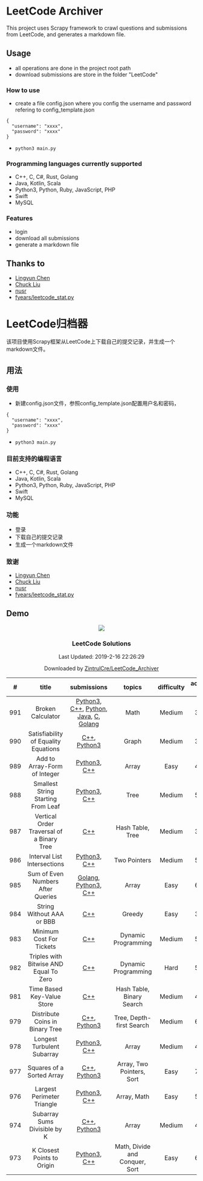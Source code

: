 # LeetCode Archiver

This project uses Scrapy framework to crawl questions and submissions from LeetCode, and generates a markdown file. 

## Usage

- all operations are done in the project root path
- download submissions are store in the folder "LeetCode" 

### How to use

- create a file config.json where you config the username and password refering to config_template.json
```
{
  "username": "xxxx",
  "password": "xxxx"
}
```
- `python3 main.py`

### Programming languages currently supported

- C++, C, C#, Rust, Golang
- Java, Kotlin, Scala
- Python3, Python, Ruby, JavaScript, PHP
- Swift
- MySQL

### Features

- login
- download all submissions
- generate a markdown file

## Thanks to

- <a href="https://github.com/Excited-ccccly">Lingyun Chen</a>
- <a href="https://github.com/Ma63d">Chuck Liu</a>
- <a href="https://github.com/nusr">nusr</a>
- <a href="https://gist.github.com/fyears/487fc702ba814f0da367a17a2379e8ba">fyears/leetcode_stat.py</a>


# LeetCode归档器

该项目使用Scrapy框架从LeetCode上下载自己的提交记录，并生成一个markdown文件。

## 用法

### 使用

- 新建config.json文件，参照config_template.json配置用户名和密码，
```
{
  "username": "xxxx",
  "password": "xxxx"
}
```

- ```python3 main.py```

### 目前支持的编程语言

- C++, C, C#, Rust, Golang
- Java, Kotlin, Scala
- Python3, Python, Ruby, JavaScript, PHP
- Swift
- MySQL

### 功能

- 登录
- 下载自己的提交记录
- 生成一个markdown文件

### 致谢

- <a href="https://github.com/Excited-ccccly">Lingyun Chen</a>
- <a href="https://github.com/Ma63d">Chuck Liu</a>
- <a href="https://github.com/nusr">nusr</a>
- <a href="https://gist.github.com/fyears/487fc702ba814f0da367a17a2379e8ba">fyears/leetcode_stat.py</a>

## Demo

<p align="center"><img src="https://theme.zdassets.com/theme_assets/9008406/036323c6afd10392aa5b7e3a2eb7557d17955c81.png"></p><h3 align='center'><strong>LeetCode Solutions</strong></center></h3><p align="center">Last Updated: 2019-2-16 22:26:29</p><p align="center">Downloaded by <a href = "https://github.com/ZintrulCre/LeetCode_Archiver">ZintrulCre/LeetCode_Archiver</a></p>

| # | title | submissions | topics | difficulty | accepted rate | likes | dislikes |
| :------: | :------: | :------: | :------: | :------: | :------: | :------: | :------: |
| 991 | Broken Calculator | [Python3](python3/991.py), [C++](cpp/991.cpp), [Python](python/991.py), [Java](java/991.java), [C](c/991.c), [Golang](golang/991.go) | Math | Medium | 36.9% | 67 | 31
| 990 | Satisfiability of Equality Equations | [C++](cpp/990.cpp), [Python3](python3/990.py) | Graph | Medium | 37.2% | 96 | 1
| 989 | Add to Array-Form of Integer | [Python3](python3/989.py), [C++](cpp/989.cpp) | Array | Easy | 45.1% | 43 | 8
| 988 | Smallest String Starting From Leaf | [Python3](python3/988.py), [C++](cpp/988.cpp) | Tree | Medium | 52.0% | 61 | 1
| 987 | Vertical Order Traversal of a Binary Tree | [C++](cpp/987.cpp) | Hash Table, Tree | Medium | 33.1% | 48 | 85
| 986 | Interval List Intersections | [Python3](python3/986.py), [C++](cpp/986.cpp) | Two Pointers | Medium | 59.6% | 77 | 2
| 985 | Sum of Even Numbers After Queries | [Golang](golang/985.go), [Python3](python3/985.py), [C++](cpp/985.cpp) | Array | Easy | 68.4% | 66 | 18
| 984 | String Without AAA or BBB | [C++](cpp/984.cpp) | Greedy | Easy | 31.8% | 59 | 113
| 983 | Minimum Cost For Tickets | [C++](cpp/983.cpp) | Dynamic Programming | Medium | 57.9% | 196 | 3
| 982 | Triples with Bitwise AND Equal To Zero | [C++](cpp/982.cpp) | Dynamic Programming | Hard | 53.0% | 33 | 50
| 981 | Time Based Key-Value Store | [C++](cpp/981.cpp) | Hash Table, Binary Search | Medium | 48.4% | 73 | 16
| 979 | Distribute Coins in Binary Tree | [C++](cpp/979.cpp), [Python3](python3/979.py) | Tree, Depth-first Search | Medium | 65.7% | 236 | 3
| 978 | Longest Turbulent Subarray | [Python3](python3/978.py), [C++](cpp/978.cpp) | Array | Medium | 45.5% | 45 | 24
| 977 | Squares of a Sorted Array | [C++](cpp/977.cpp), [Python3](python3/977.py) | Array, Two Pointers, Sort | Easy | 73.3% | 115 | 24
| 976 | Largest Perimeter Triangle | [Python3](python3/976.py), [C++](cpp/976.cpp) | Array, Math | Easy | 56.6% | 88 | 11
| 974 | Subarray Sums Divisible by K | [C++](cpp/974.cpp), [Python3](python3/974.py) | Array | Medium | 40.3% | 140 | 9
| 973 | K Closest Points to Origin | [Python3](python3/973.py), [C++](cpp/973.cpp) | Math, Divide and Conquer, Sort | Easy | 66.2% | 128 | 16
